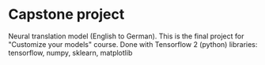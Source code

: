 # Capstone project 
Neural translation model (English to German). 
This is the final project for "Customize your models" course. 
Done with Tensorflow 2 (python) 
libraries: 
tensorflow, numpy, sklearn, matplotlib
